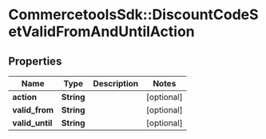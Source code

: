 # CommercetoolsSdk::DiscountCodeSetValidFromAndUntilAction

## Properties
Name | Type | Description | Notes
------------ | ------------- | ------------- | -------------
**action** | **String** |  | [optional] 
**valid_from** | **String** |  | [optional] 
**valid_until** | **String** |  | [optional] 

